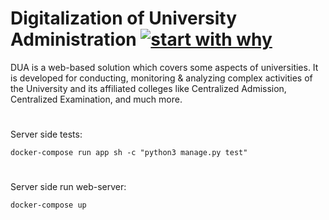 # Digitalization of University Administration [![start with why](https://img.shields.io/badge/%20tests-passing%3F-brightgreen.svg?style=flat)](http://www.ted.com/talks/simon_sinek_how_great_leaders_inspire_action)

DUA is a web-based solution which covers some aspects of universities. It is developed for conducting, monitoring & analyzing complex activities of the University and its affiliated colleges like Centralized Admission, Centralized Examination, and much more.
#
Server side tests:
```
docker-compose run app sh -c "python3 manage.py test"
```
#
Server side run web-server:
```
docker-compose up
```
